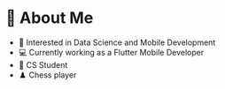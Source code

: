 # 👋 About Me
  
- 👀 Interested in Data Science and Mobile Development
- 💻 Currently working as a Flutter Mobile Developer
- 📝 CS Student
- ♟️ Chess player
